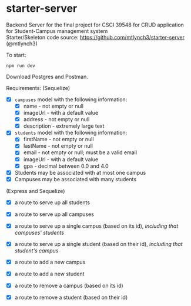 # starter-server

Backend Server for the final project for CSCI 39548 for CRUD application for Student-Campus management system </br>
Starter/Skeleton code source: https://github.com/mtlynch3/starter-server (@mtlynch3)

To start:

`npm run dev`

Download Postgres and Postman. 

Requirements: 
(Sequelize)
- [X] `campuses` model with the following information:
  - [X] name - not empty or null
  - [X] imageUrl - with a default value
  - [X] address - not empty or null
  - [X] description - extremely large text

- [X] `students` model with the following information:
  - [X] firstName - not empty or null
  - [X] lastName - not empty or null
  - [X] email - not empty or null; must be a valid email
  - [X] imageUrl - with a default value
  - [X] gpa - decimal between 0.0 and 4.0

- [X] Students may be associated with at most one campus
- [x] Campuses may be associated with many students

(Express and Sequelize)
- [X] a route to serve up all students
- [X] a route to serve up all campuses
- [X] a route to serve up a single campus (based on its id), _including that campuses' students_
- [X] a route to serve up a single student (based on their id), _including that student's campus_
- [X] a route to add a new campus
- [X] a route to add a new student
- [X] a route to remove a campus (based on its id)
- [X] a route to remove a student (based on their id)

